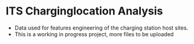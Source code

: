# ITS Charginglocation Analysis 
* Data used for features engineering of the charging station host sites.
* This is a working in progress project, more files to be uploaded
